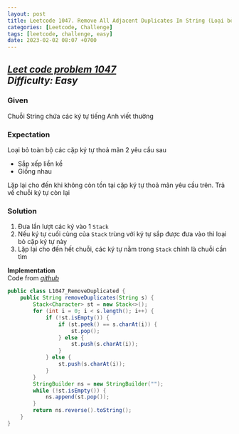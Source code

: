 ```yaml
---
layout: post
title: Leetcode 1047. Remove All Adjacent Duplicates In String (Loại bỏ tất cả các bản sao liền kề trong chuỗi)
categories: [Leetcode, Challenge]
tags: [leetcode, challenge, easy]
date: 2023-02-02 08:07 +0700
---
```

[_Leet code problem 1047_](https://leetcode.com/problems/remove-all-adjacent-duplicates-in-string/)\
_Difficulty: Easy_
---
### Given
Chuỗi String chứa các ký tự tiếng Anh viết thường

### Expectation
Loại bỏ toàn bộ các cặp ký tự thoả mãn 2 yêu cầu sau
* Sắp xếp liền kề
* Giống nhau

Lặp lại cho đến khi không còn tồn tại cặp ký tự thoả mãn yêu cầu trên. Trả về chuỗi ký tự còn lại

### Solution

1. Đưa lần lượt các ký vào 1 `Stack`
2. Nếu ký tự cuối cùng của `Stack` trùng với ký tự sắp được đưa vào thì loại bỏ cặp ký tự này
3. Lặp lại cho đến hết chuỗi, các ký tự nằm trong `Stack` chính là chuỗi cần tìm

**Implementation**\
Code from [_github_](https://github.com/nguyentaijs/Leetcode/blob/main/src/L1047_RemoveDuplicated.java)
```java
public class L1047_RemoveDuplicated {
    public String removeDuplicates(String s) {
        Stack<Character> st = new Stack<>();
        for (int i = 0; i < s.length(); i++) {
            if (!st.isEmpty()) {
                if (st.peek() == s.charAt(i)) {
                    st.pop();
                } else {
                    st.push(s.charAt(i));
                }
            } else {
                st.push(s.charAt(i));
            }
        }
        StringBuilder ns = new StringBuilder("");
        while (!st.isEmpty()) {
            ns.append(st.pop());
        }
        return ns.reverse().toString();
    }
}
```




